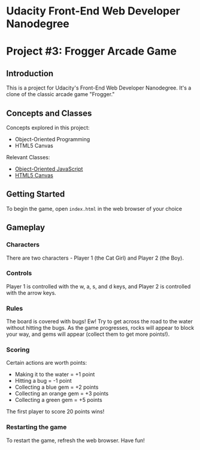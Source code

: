 # Udacity Front-End Web Developer Nanodegree
# Project #3: Frogger Arcade Game

## Introduction

This is a project for Udacity's Front-End Web Developer Nanodegree. It's a clone of the classic arcade game "Frogger."

## Concepts and Classes
Concepts explored in this project:
- Object-Oriented Programming
- HTML5 Canvas

Relevant Classes:
- [Object-Oriented JavaScript](https://www.udacity.com/course/object-oriented-javascript--ud015)
- [HTML5 Canvas](https://www.udacity.com/course/html5-canvas--ud292)

## Getting Started
To begin the game, open ```index.html``` in the web browser of your choice

## Gameplay
### Characters

There are two characters - Player 1 (the Cat Girl) and Player 2 (the Boy).

### Controls

Player 1 is controlled with the w, a, s, and d keys, and Player 2 is controlled with the arrow keys.

### Rules

The board is covered with bugs! Ew! Try to get across the road to the water without hitting the bugs. As the game progresses, rocks will appear to block your way, and gems will appear (collect them to get more points!).

### Scoring

Certain actions are worth points:
 - Making it to the water = +1 point
 - Hitting a bug = -1 point
 - Collecting a blue gem = +2 points
 - Collecting an orange gem = +3 points
 - Collecting a green gem = +5 points
 
The first player to score 20 points wins!

### Restarting the game
 
To restart the game, refresh the web browser. Have fun!
